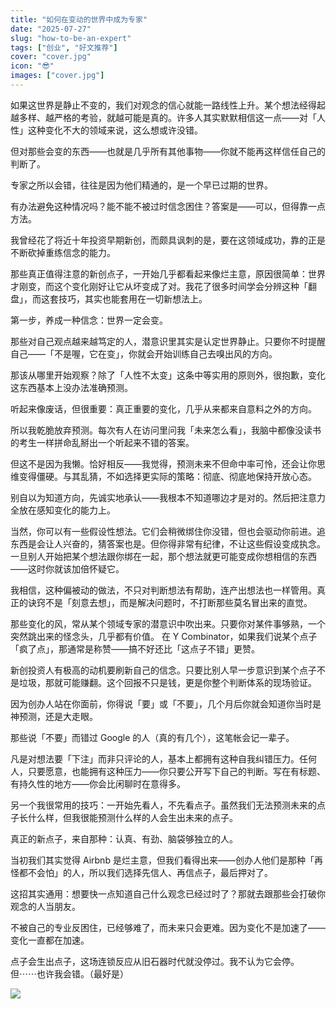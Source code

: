 ```yaml
---
title: "如何在变动的世界中成为专家"
date: "2025-07-27"
slug: "how-to-be-an-expert"
tags: ["创业", "好文推荐"]
cover: "cover.jpg"
icon: "😎"
images: ["cover.jpg"]
---
```

如果这世界是静止不变的，我们对观念的信心就能一路线性上升。某个想法经得起越多样、越严格的考验，就越可能是真的。许多人其实默默相信这一点——对「人性」这种变化不大的领域来说，这么想或许没错。



但对那些会变的东西——也就是几乎所有其他事物——你就不能再这样信任自己的判断了。



专家之所以会错，往往是因为他们精通的，是一个早已过期的世界。



有办法避免这种情况吗？能不能不被过时信念困住？答案是——可以，但得靠一点方法。



我曾经花了将近十年投资早期新创，而颇具讽刺的是，要在这领域成功，靠的正是不断砍掉重练信念的能力。



那些真正值得注意的新创点子，一开始几乎都看起来像烂主意，原因很简单：世界才刚变，而这个变化刚好让它从坏变成了对。我花了很多时间学会分辨这种「翻盘」，而这套技巧，其实也能套用在一切新想法上。



第一步，养成一种信念：世界一定会变。



那些对自己观点越来越笃定的人，潜意识里其实是认定世界静止。只要你不时提醒自己——「不是喔，它在变」，你就会开始训练自己去嗅出风的方向。



那该从哪里开始观察？除了「人性不太变」这条中等实用的原则外，很抱歉，变化这东西基本上没办法准确预测。



听起来像废话，但很重要：真正重要的变化，几乎从来都来自意料之外的方向。



所以我乾脆放弃预测。每次有人在访问里问我「未来怎么看」，我脑中都像没读书的考生一样拼命乱掰出一个听起来不错的答案。



但这不是因为我懒。恰好相反——我觉得，预测未来不但命中率可怜，还会让你思维变得僵硬。与其乱猜，不如选择更实际的策略：彻底、彻底地保持开放心态。



别自以为知道方向，先诚实地承认——我根本不知道哪边才是对的。然后把注意力全放在感知变化的能力上。



当然，你可以有一些假设性想法。它们会稍微绑住你没错，但也会驱动你前进。追东西是会让人兴奋的，猜答案也是。但你得非常有纪律，不让这些假设变成执念。
一旦别人开始把某个想法跟你绑在一起，那个想法就更可能变成你想相信的东西——这时你就该加倍怀疑它。



我相信，这种偏被动的做法，不只对判断想法有帮助，连产出想法也一样管用。真正的诀窍不是「刻意去想」，而是解决问题时，不打断那些莫名冒出来的直觉。



那些变化的风，常从某个领域专家的潜意识中吹出来。只要你对某件事够熟，一个突然跳出来的怪念头，几乎都有价值。
在 Y Combinator，如果我们说某个点子「疯了点」，那通常是称赞——搞不好还比「这点子不错」更赞。



新创投资人有极高的动机要刷新自己的信念。只要比别人早一步意识到某个点子不是垃圾，那就可能赚翻。这个回报不只是钱，更是你整个判断体系的现场验证。



因为创办人站在你面前，你得说「要」或「不要」，几个月后你就会知道你当时是神预测，还是大走眼。



那些说「不要」而错过 Google 的人（真的有几个），这笔帐会记一辈子。



凡是对想法要「下注」而非只评论的人，基本上都拥有这种自我纠错压力。任何人，只要愿意，也能拥有这种压力——你只要公开写下自己的判断。写在有标题、有持久性的地方——你会比闲聊时在意得多。



另一个我很常用的技巧：一开始先看人，不先看点子。虽然我们无法预测未来的点子长什么样，但我很能预测什么样的人会生出未来的点子。



真正的新点子，来自那种：认真、有劲、脑袋够独立的人。



当初我们其实觉得 Airbnb 是烂主意，但我们看得出来——创办人他们是那种「再怪都不会怕」的人，所以我们选择先信人、再信点子，最后押对了。



这招其实通用：想要快一点知道自己什么观念已经过时了？那就去跟那些会打破你观念的人当朋友。



不被自己的专业反困住，已经够难了，而未来只会更难。因为变化不是加速了——变化一直都在加速。



点子会生出点子，这场连锁反应从旧石器时代就没停过。我不认为它会停。
但⋯⋯也许我会错。（最好是）




![](https://prod-files-secure.s3.us-west-2.amazonaws.com/112d0858-5090-4d34-a606-b75eb8d65fd2/46476355-9cf3-4e99-9b7a-3531bc426380/1000202064.png?X-Amz-Algorithm=AWS4-HMAC-SHA256&X-Amz-Content-Sha256=UNSIGNED-PAYLOAD&X-Amz-Credential=ASIAZI2LB466QCC4GUTO%2F20250831%2Fus-west-2%2Fs3%2Faws4_request&X-Amz-Date=20250831T214254Z&X-Amz-Expires=3600&X-Amz-Security-Token=IQoJb3JpZ2luX2VjEJ3%2F%2F%2F%2F%2F%2F%2F%2F%2F%2FwEaCXVzLXdlc3QtMiJHMEUCIQDKvfKUD3sC9PvVmqj2mbzpPqcxXszrRDC81QGUGliBXAIgUQpKhSGL7L7ttY3IpoJKHoZYgqlF%2FbvHFmVnmkxKoX0qiAQI9v%2F%2F%2F%2F%2F%2F%2F%2F%2F%2FARAAGgw2Mzc0MjMxODM4MDUiDEK0MRktMF5M9eO2jSrcA1KFzEr6c2AIuZrwR2CMhy4kX%2FNjCB9OJmbIp5PALNOcgjC2BcoTmb9WOEhYn81gNe9Lr1%2BkJtLm2GpMcjAnfIXZ9wQLE%2BIWmU83C75hEpC1ZnPZLoJ4dln%2BmemiOzeoyZxpMg34%2Fel7J5X17F86tcSkxYXMlNydzIc9FRfdqyHBUJWI4mt3DgW6Jl1vLQPwMtSeveFoQsZ0pKZCV6yDCOxd5A219ms%2FUOAJ4m%2F6fgiYQlbMfa%2FIaIwouDgEXnVC81QucQ8NH5GPeak9kjcZWdZFUk5xSUJOglI3ROGFSXN9s1XNCzl%2BzrBBVTgyLKbVVwYRnkJVqKXomcLPEdZ3zDfDs%2BWPvypFu4WWcWB0K1kkYHYEwuwf%2BO9FXmghY1SVZrPbxPH2oa56yDyf40p%2F%2BHRjvPO3nGkKtXrHDeqmiUrctYPXXKEKskM5H5J89QyKLs7NW4%2B16BINOTzkUnyGTw3YvxcqrxCWy59a1jMqFYKs%2B5Ih7REuDxY%2FaTe1ooqQ7fceZDd45OMv1Qz9Aui%2B2Wd%2BDt0vqe1LUSahTx7zWpaxb%2FvT9WD6zguP8BdqLwmmyBEAckpq7j6WGzZ4KJ8jr5NIZ30aLF%2FBjJV82EjdrSaAhpoi1PG8Gej4MQsFMJrs0sUGOqUBBe5p4stAByy1KzxHJeC3sfwraipXHGdowWMvoS96T9YKPFnai5B0VmiRuzKDEUQVKVd4OwaV4u7ceQgMGREYvwBmF6ec3MEAYtVT4ZMp513NTxUI0j0Wpb1sPmaB4tO0cj1X1JIeNCN7zKIydBQplESvnlNbwN%2Fii5pl5H2%2FcZ7wymiJVAPCGWz9kayLOwXpqRNmH6D%2FEYl%2FJb1UoS2lCVf7Azpi&X-Amz-Signature=95066bf218457366e17b2dfbe820917d37051ad98774fb4858b46d5c030bde52&X-Amz-SignedHeaders=host&x-amz-checksum-mode=ENABLED&x-id=GetObject)

